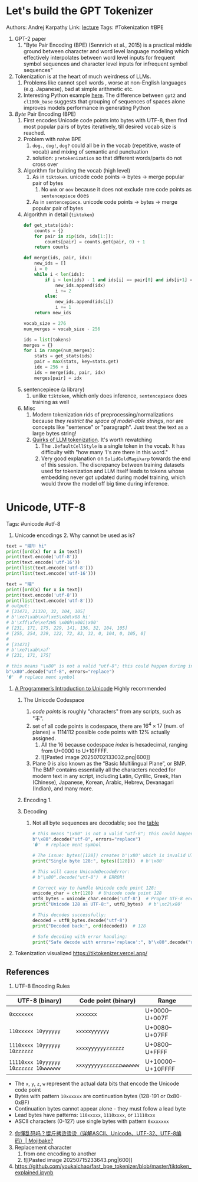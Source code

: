 # Let's build the GPT Tokenizer
Authors: Andrej Karpathy
Link: [lecture](https://youtu.be/zduSFxRajkE)
Tags: #Tokenization #BPE

1. GPT-2 paper
	1. "Byte Pair Encoding (BPE) (Sennrich et al., 2015) is a practical middle ground between character and word level language modeling which effectively interpolates between word level inputs for frequent symbol sequences and character level inputs for infrequent symbol sequences" 
2. Tokenization is at the heart of much weirdness of LLMs. 
	1. Problems like cannot spell words , worse at non-English languages (e.g. Japanese), bad at simple arithmetic etc.
	2. Interesting Python example [here](https://youtu.be/zduSFxRajkE?t=685). The difference between `gpt2` and `cl100k_base` suggests that grouping of sequences of spaces alone improves models performance in generating Python
3. *Byte* Pair Encoding (BPE)
	1. First encodes Unicode code points into bytes with UTF-8, then find most popular pairs of bytes iteratively, till desired vocab size is reached.
	2. Problem with naive BPE
		1. `dog.`, `dog!`, `dog?` could all be in the vocab (repetitive, waste of vocab) and mixing of semantic and punctuation
		2. solution: `pretokenization` so that different words/parts do not cross over
	3. Algorithm for building the vocab (high level)
		1. As in `tiktoken`. unicode code points -> bytes -> merge popular pair of bytes
			1. No `unk` or `oov` because it does not exclude rare code points as `sentencepiece` does
		2. As in `sentencepiece`. unicode code points -> bytes -> merge popular pair of bytes
	4. Algorithm in detail (`tiktoken`)
		```python
		def get_stats(ids):
		    counts = {}
		    for pair in zip(ids, ids[1:]):
		        counts[pair] = counts.get(pair, 0) + 1
		    return counts
		
		def merge(ids, pair, idx):
		    new_ids = []
		    i = 0
		    while i < len(ids):
		        if i < len(ids) - 1 and ids[i] == pair[0] and ids[i+1] == pair[-1]:
		            new_ids.append(idx)
		            i += 2
		        else:
		            new_ids.append(ids[i])
		            i += 1
		    return new_ids
		
		vocab_size = 276
		num_merges = vocab_size - 256
		
		ids = list(tokens)
		merges = {}
		for i in range(num_merges):
		    stats = get_stats(ids)
		    pair = max(stats, key=stats.get)
		    idx = 256 + i
		    ids = merge(ids, pair, idx)
		    merges[pair] = idx
		```
	5. sentencepiece (a library)
		1. unlike `tiktoken`, which only does inference, `sentencepiece` does training as well
	6. Misc
		1. Modern tokenization rids of preprocessing/normalizations because they *restrict the space of model-able strings*, nor are concepts like "sentence" or "paragraph". Just treat the text as a large bytes string!
		2. [Quirks of LLM tokenization](https://www.youtube.com/watch?v=zduSFxRajkE&t=6701s). It's worth rewatching
			1. The `.DefaultCellStyle` is a single token in the vocab. It has difficulty with "how many 'l's are there in this word."
			2. Very good explanation on `SolidGoldMagikarp` towards the end of this session. The discrepancy between training datasets used for tokenization and LLM itself leads to tokens whose embedding never got updated during model training, which would throw the model off big time during inference.
	
# Unicode, UTF-8
Tags: #unicode #utf-8
1. Unicode encodings
	2. Why cannot be used as is?
```python
text = "端午 hi"
print([ord(x) for x in text])
print(text.encode('utf-8'))
print(text.encode('utf-16'))
print(list(text.encode('utf-8')))
print(list(text.encode('utf-16')))

text = "端"
print([ord(x) for x in text])
print(text.encode('utf-8'))
print(list(text.encode('utf-8')))
# output:
# [31471, 21320, 32, 104, 105]
# b'\xe7\xab\xaf\xe5\x8d\x88 hi'
# b'\xff\xfe\xefzHS \x00h\x00i\x00'
# [231, 171, 175, 229, 141, 136, 32, 104, 105]
# [255, 254, 239, 122, 72, 83, 32, 0, 104, 0, 105, 0]
#
# [31471]
# b'\xe7\xab\xaf'
# [231, 171, 175]

# this means "\x80" is not a valid "utf-8"; this could happen during inference
b"\x80".decode("utf-8", errors="replace")
'�'  # replace ment symbol
```

1. [A Programmer’s Introduction to Unicode](https://www.reedbeta.com/blog/programmers-intro-to-unicode/) Highly recommended
	1. The Unicode Codespace
		1. *code points* is roughly "characters" from any scripts, such as "丰". 
		2. set of all code points is codespace, there are $16^4\times17\ \text{(num. of planes)}=1114112$ possible code points with $12\%$ actually assigned.
			1. All the $16$ because codespace *index* is hexadecimal, ranging from U+0000 to U+10FFFF.
			2. ![[Pasted image 20250702133032.png|600]]
		3. Plane 0 is also known as the “Basic Multilingual Plane”, or BMP. The BMP contains essentially all the characters needed for modern text in any script, including Latin, Cyrillic, Greek, Han (Chinese), Japanese, Korean, Arabic, Hebrew, Devanagari (Indian), and many more.
	2. Encoding
		1. 

	3. Decoding
		1. Not all byte sequences are decodable; see the [table]()
			```python
			# this means "\x80" is not a valid "utf-8"; this could happen during inference
			b"\x80".decode("utf-8", errors="replace")
			'�'  # replace ment symbol
			```
			```python
			# The issue: bytes([128]) creates b'\x80' which is invalid UTF-8
			print("Single byte 128:", bytes([128]))  # b'\x80'
			
			# This will cause UnicodeDecodeError:
			# b"\x80".decode("utf-8")  # ERROR!
			
			# Correct way to handle Unicode code point 128:
			unicode_char = chr(128)  # Unicode code point 128
			utf8_bytes = unicode_char.encode('utf-8')  # Proper UTF-8 encoding
			print("Unicode 128 as UTF-8:", utf8_bytes)  # b'\xc2\x80'
			
			# This decodes successfully:
			decoded = utf8_bytes.decode('utf-8')
			print("Decoded back:", ord(decoded))  # 128
			
			# Safe decoding with error handling:
			print("Safe decode with errors='replace':", b"\x80".decode("utf-8", errors="replace"))  # �
			```
2. Tokenization visualized https://tiktokenizer.vercel.app/

## References
1. UTF-8 Encoding Rules

| UTF-8 (binary)                        | Code point (binary)     | Range            |
| ------------------------------------- | ----------------------- | ---------------- |
| `0xxxxxxx`                            | `xxxxxxx`               | U+0000–U+007F    |
| `110xxxxx 10yyyyyy`                   | `xxxxxyyyyyy`           | U+0080–U+07FF    |
| `1110xxxx 10yyyyyy 10zzzzzz`          | `xxxxyyyyyyzzzzzz`      | U+0800–U+FFFF    |
| `11110xxx 10yyyyyy 10zzzzzz 10wwwwww` | `xxxyyyyyyzzzzzzwwwwww` | U+10000–U+10FFFF |
- The `x`, `y`, `z`, `w` represent the actual data bits that encode the Unicode code point
- Bytes with pattern `10xxxxxx` are continuation bytes (128-191 or 0x80-0xBF)
- Continuation bytes cannot appear alone - they must follow a lead byte
- Lead bytes have patterns: `110xxxxx`, `1110xxxx`, or `11110xxx`
- ASCII characters (0-127) use single bytes with pattern `0xxxxxxx`
2. [你懂乱码吗？锟斤拷烫烫烫（详解ASCII、Unicode、UTF-32、UTF-8编码）| Mojibake?](https://youtu.be/kOp0W08Ad0s?list=TLPQMTYwNzIwMjVVgBeEjqmfrQ)
3. Replacement character
	1. from one encoding to another
	2. ![[Pasted image 20250715233643.png|600]]
4. https://github.com/youkaichao/fast_bpe_tokenizer/blob/master/tiktoken_explained.ipynb
